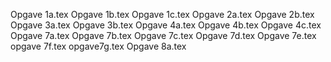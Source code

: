 Opgave 1a.tex
Opgave 1b.tex
Opgave 1c.tex
Opgave 2a.tex
Opgave 2b.tex
Opgave 3a.tex
Opgave 3b.tex
Opgave 4a.tex
Opgave 4b.tex
Opgave 4c.tex
Opgave 7a.tex
Opgave 7b.tex
Opgave 7c.tex
Opgave 7d.tex
Opgave 7e.tex
opgave 7f.tex
opgave7g.tex
Opgave 8a.tex
